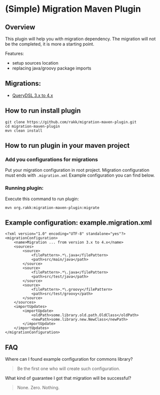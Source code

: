 # (Simple) Migration Maven Plugin


## Overview

This plugin will help you with migration dependency.
The migration will not be the completed, it is more a starting point.

Features:
* setup sources location
* replacing java/groovy package imports

## Migrations:
* [QueryDSL 3.x to 4.x](querydsl.form.3.to.4.migration.xml)

## How to run install plugin


```
git clone https://github.com/rakk/migration-maven-plugin.git
cd migration-maven-plugin
mvn clean install
```

## How to run plugin in your maven project

### Add you configurations for migrations

Put your migration configuration in root project.
Migration configuration must ends with ```.migration.xml```
Example configuration you can find below.

### Running plugin:

Execute this command to run plugin:

```
mvn org.rakk:migration-maven-plugin:migrate
```

## Example configuration: example.migration.xml
```
<?xml version="1.0" encoding="UTF-8" standalone="yes"?>
<migrationConfiguration>
    <name>Migration ... from version 3.x to 4.x</name>
    <sources>
        <source>
            <filePattern>.*\.java</filePattern>
            <path>src/main/java</path>
        </source>
        <source>
            <filePattern>.*\.java</filePattern>
            <path>src/test/java</path>
        </source>
        <source>
            <filePattern>.*\.groovy</filePattern>
            <path>src/test/groovy</path>
        </source>
    </sources>
    <importUpdates>
        <importUpdate>
            <oldPath>some.library.old.path.OldClass</oldPath>
            <newPath>some.library.new.NewClass</newPath>
        </importUpdate>
    </importUpdates>
</migrationConfiguration>

```

## FAQ

Where can I found example configuration for commons library?
> Be the first one who will create such configuration.

What kind of guarantee I got that migration will be successful?
> None. Zero. Nothing.
